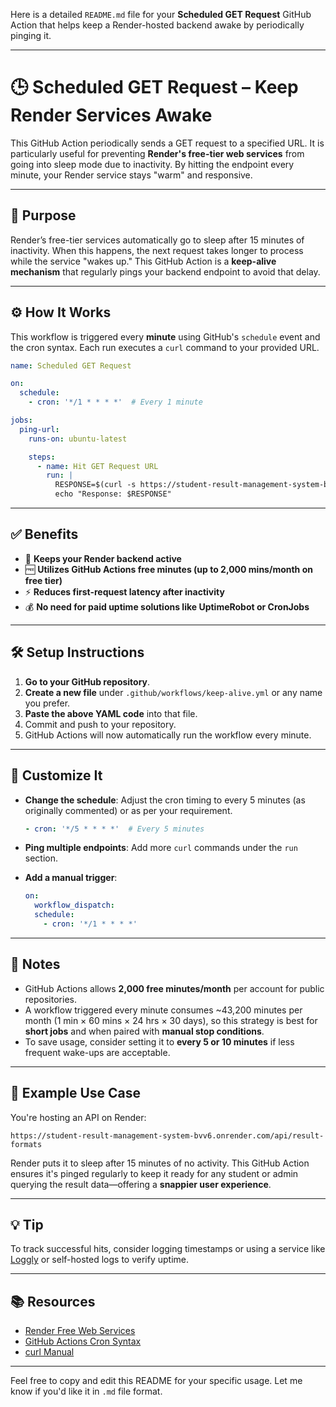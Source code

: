 Here is a detailed `README.md` file for your **Scheduled GET Request** GitHub Action that helps keep a Render-hosted backend awake by periodically pinging it.

---

# 🕒 Scheduled GET Request – Keep Render Services Awake

This GitHub Action periodically sends a GET request to a specified URL. It is particularly useful for preventing **Render's free-tier web services** from going into sleep mode due to inactivity. By hitting the endpoint every minute, your Render service stays "warm" and responsive.

---

## 🚀 Purpose

Render’s free-tier services automatically go to sleep after 15 minutes of inactivity. When this happens, the next request takes longer to process while the service "wakes up." This GitHub Action is a **keep-alive mechanism** that regularly pings your backend endpoint to avoid that delay.

---

## ⚙️ How It Works

This workflow is triggered every **minute** using GitHub's `schedule` event and the cron syntax. Each run executes a `curl` command to your provided URL.

```yaml
name: Scheduled GET Request

on:
  schedule:
    - cron: '*/1 * * * *'  # Every 1 minute

jobs:
  ping-url:
    runs-on: ubuntu-latest

    steps:
      - name: Hit GET Request URL
        run: |
          RESPONSE=$(curl -s https://student-result-management-system-bvv6.onrender.com/api/result-formats)
          echo "Response: $RESPONSE"
```

---

## ✅ Benefits

* 🔄 **Keeps your Render backend active**
* 🆓 **Utilizes GitHub Actions free minutes (up to 2,000 mins/month on free tier)**
* ⚡ **Reduces first-request latency after inactivity**
* 💰 **No need for paid uptime solutions like UptimeRobot or CronJobs**

---

## 🛠️ Setup Instructions

1. **Go to your GitHub repository**.
2. **Create a new file** under `.github/workflows/keep-alive.yml` or any name you prefer.
3. **Paste the above YAML code** into that file.
4. Commit and push to your repository.
5. GitHub Actions will now automatically run the workflow every minute.

---

## 🔄 Customize It

* **Change the schedule**: Adjust the cron timing to every 5 minutes (as originally commented) or as per your requirement.

  ```yaml
  - cron: '*/5 * * * *'  # Every 5 minutes
  ```
* **Ping multiple endpoints**: Add more `curl` commands under the `run` section.
* **Add a manual trigger**:

  ```yaml
  on:
    workflow_dispatch:
    schedule:
      - cron: '*/1 * * * *'
  ```

---

## 🧾 Notes

* GitHub Actions allows **2,000 free minutes/month** per account for public repositories.
* A workflow triggered every minute consumes \~43,200 minutes per month (1 min × 60 mins × 24 hrs × 30 days), so this strategy is best for **short jobs** and when paired with **manual stop conditions**.
* To save usage, consider setting it to **every 5 or 10 minutes** if less frequent wake-ups are acceptable.

---

## 📌 Example Use Case

You're hosting an API on Render:

`https://student-result-management-system-bvv6.onrender.com/api/result-formats`

Render puts it to sleep after 15 minutes of no activity. This GitHub Action ensures it's pinged regularly to keep it ready for any student or admin querying the result data—offering a **snappier user experience**.

---

## 💡 Tip

To track successful hits, consider logging timestamps or using a service like [Loggly](https://www.loggly.com/) or self-hosted logs to verify uptime.

---

## 📚 Resources

* [Render Free Web Services](https://render.com/docs/free#web-services)
* [GitHub Actions Cron Syntax](https://docs.github.com/en/actions/using-workflows/events-that-trigger-workflows#schedule)
* [curl Manual](https://curl.se/docs/manpage.html)

---

Feel free to copy and edit this README for your specific usage. Let me know if you'd like it in `.md` file format.
